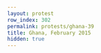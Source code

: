 ```yaml
---
layout: protest
row_index: 302
permalink: protests/ghana-39
title: Ghana, February 2015
hidden: true
---
```

